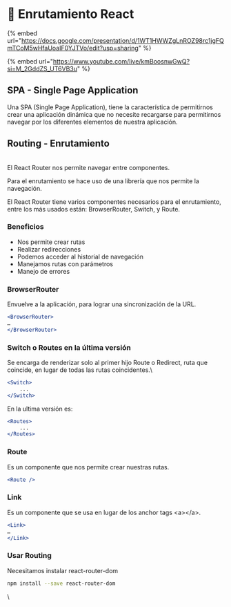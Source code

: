 # 📍 Enrutamiento React

{% embed url="https://docs.google.com/presentation/d/1WT1HWWZgLnROZ98rc1jgFQmTCoM5wHfaUoaIF0YJTVo/edit?usp=sharing" %}

{% embed url="https://www.youtube.com/live/kmBoosnwGwQ?si=M_2GddZS_UT6VB3u" %}

## SPA - Single Page Application

Una SPA (Single Page Application), tiene la característica de permitirnos crear una aplicación dinámica que no necesite recargarse para permitirnos navegar por los diferentes elementos de nuestra aplicación.

## Routing - Enrutamiento

\
El React Router nos permite navegar entre componentes.

Para el enrutamiento se hace uso de una librería que nos permite la navegación.

El React Router tiene varios componentes necesarios para el enrutamiento, entre los más usados están: BrowserRouter, Switch, y Route.

### Beneficios

* Nos permite crear rutas
* Realizar redirecciones
* Podemos acceder al historial de navegación
* Manejamos rutas con parámetros
* Manejo de errores

### BrowserRouter

Envuelve a la aplicación, para lograr una sincronización de la URL.

```jsx
<BrowserRouter>
…
</BrowserRouter>
```

### Switch o Routes en la última versión

Se encarga de renderizar solo al primer hijo Route o Redirect, ruta que coincide, en lugar de todas las rutas coincidentes.\


```jsx
<Switch>
    ...
</Switch>
```

En la ultima versión es:



```jsx
<Routes>
    ...
</Routes>
```

### Route

Es un componente que nos permite crear nuestras rutas.

```jsx
<Route />
```

### Link

Es un componente que se usa en lugar de los anchor tags \<a>\</a>.

```jsx
<Link>
…
</Link>
```

### Usar Routing

Necesitamos instalar react-router-dom

```sh
npm install --save react-router-dom
```

\
